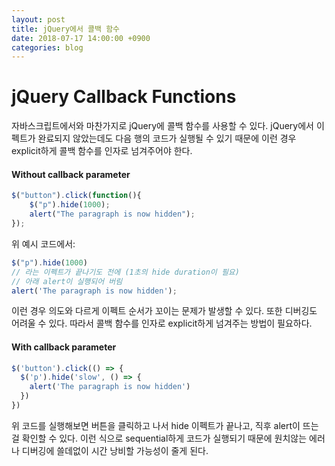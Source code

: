 ```yaml
---
layout: post
title: jQuery에서 콜백 함수
date: 2018-07-17 14:00:00 +0900
categories: blog
---
```


# jQuery Callback Functions

자바스크립트에서와 마찬가지로 jQuery에 콜백 함수를 사용할 수 있다. jQuery에서 이펙트가 완료되지 않았는데도 다음 행의 코드가 실행될 수 있기 때문에 이런 경우 explicit하게 콜백 함수를 인자로 넘겨주어야 한다.



#### Without callback parameter

```javascript
$("button").click(function(){
    $("p").hide(1000);
    alert("The paragraph is now hidden");
});
```

위 예시 코드에서:

```javascript
$("p").hide(1000) 
// 라는 이펙트가 끝나기도 전에 (1초의 hide duration이 필요)
// 아래 alert이 실행되어 버림
alert('The paragraph is now hidden');
```

이런 경우 의도와 다르게 이펙트 순서가 꼬이는 문제가 발생할 수 있다. 또한 디버깅도 어려울 수 있다. 따라서 콜백 함수를 인자로 explicit하게 넘겨주는 방법이 필요하다.



#### With callback parameter

```javascript
$('button').click(() => {
  $('p').hide('slow', () => {
    alert('The paragraph is now hidden')
  })
})
```

위 코드를 실행해보면 버튼을 클릭하고 나서 hide 이펙트가 끝나고, 직후 alert이 뜨는 걸 확인할 수 있다. 이런 식으로 sequential하게 코드가 실행되기 때문에 원치않는 에러나 디버깅에 쓸데없이 시간 낭비할 가능성이 줄게 된다.
